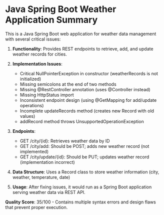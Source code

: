 # Java Spring Boot Weather Application Summary

This is a Java Spring Boot web application for weather data management with several critical issues:

1. **Functionality**: Provides REST endpoints to retrieve, add, and update weather records for cities.

2. **Implementation Issues**:
   - Critical NullPointerException in constructor (weatherRecords is not initialized)
   - Missing semicolons at the end of two methods
   - Missing @RestController annotation (uses @Controller instead)
   - Missing HttpStatus import
   - Inconsistent endpoint design (using @GetMapping for add/update operations)
   - Incomplete updateRecords method (creates new Record with old values)
   - addRecord method throws UnsupportedOperationException

3. **Endpoints**:
   - GET /city/{id}: Retrieves weather data by ID
   - GET /city/add: Should be POST; adds new weather record (not implemented)
   - GET /city/update/{id}: Should be PUT; updates weather record (implementation incorrect)

4. **Data Structure**: Uses a Record class to store weather information (city, weather, temperature, date)

5. **Usage**: After fixing issues, it would run as a Spring Boot application serving weather data via REST API.

**Quality Score**: 35/100 - Contains multiple syntax errors and design flaws that prevent proper execution.